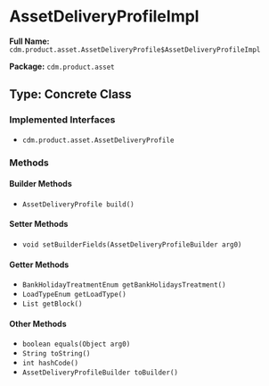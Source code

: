 # AssetDeliveryProfileImpl

**Full Name:** `cdm.product.asset.AssetDeliveryProfile$AssetDeliveryProfileImpl`

**Package:** `cdm.product.asset`

## Type: Concrete Class

### Implemented Interfaces

- `cdm.product.asset.AssetDeliveryProfile`

### Methods

#### Builder Methods

- `AssetDeliveryProfile build()`

#### Setter Methods

- `void setBuilderFields(AssetDeliveryProfileBuilder arg0)`

#### Getter Methods

- `BankHolidayTreatmentEnum getBankHolidaysTreatment()`
- `LoadTypeEnum getLoadType()`
- `List getBlock()`

#### Other Methods

- `boolean equals(Object arg0)`
- `String toString()`
- `int hashCode()`
- `AssetDeliveryProfileBuilder toBuilder()`

